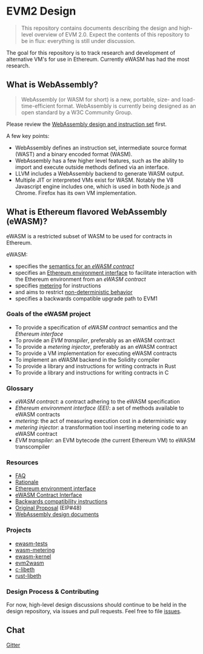 # EVM2 Design
> This repository contains documents describing the design and high-level overview of EVM 2.0. Expect the contents of this repository to be in flux: everything is still under discussion.

The goal for this repository is to track research and development of alternative VM's for use in Ethereum.
Currently eWASM has had the most research.

## What is WebAssembly?

> WebAssembly (or WASM for short) is a new, portable, size- and load-time-efficient format. WebAssembly is currently being designed as an open standard by a W3C Community Group.

Please review the [WebAssembly design and instruction set](https://github.com/WebAssembly/design) first.

A few key points:
* WebAssembly defines an instruction set, intermediate source format (WAST) and a binary encoded format (WASM).
* WebAssembly has a few higher level features, such as the ability to import and execute outside methods defined via an interface.
* LLVM includes a WebAssembly backend to generate WASM output.
* Multiple JIT or interpreted VMs exist for WASM. Notably the V8 Javascript engine includes one, which is used in both Node.js and Chrome. Firefox has its own VM implementation.

## What is Ethereum flavored WebAssembly (eWASM)?

eWASM is a restricted subset of WASM to be used for contracts in Ethereum.

eWASM:
* specifies the [semantics for an *eWASM contract*](./contract_interface.md)
* specifies an [Ethereum environment interface](./eth_interface.md) to facilitate interaction with the Ethereum environment from an *eWASM contract*
* specifies [metering](./metering.md) for instructions
* and aims to restrict [non-deterministic behavior](https://github.com/WebAssembly/design/blob/master/Nondeterminism.md)
* specifies a backwards compatible upgrade path to EVM1

### Goals of the eWASM project

* To provide a specification of *eWASM contract* semantics and the *Ethereum interface*
* To provide an *EVM transpiler*, preferably as an eWASM contract
* To provide a *metering injector*, preferably as an eWASM contract
* To provide a VM implementation for executing eWASM contracts
* To implement an eWASM backend in the Solidity compiler
* To provide a library and instructions for writing contracts in Rust
* To provide a library and instructions for writing contracts in C

### Glossary

* *eWASM contract*: a contract adhering to the eWASM specification
* *Ethereum environment interface (EEI)*: a set of methods available to eWASM contracts
* *metering*: the act of measuring execution cost in a deterministic way
* *metering injector*: a transformation tool inserting metering code to an eWASM contract
* *EVM transpiler*: an EVM bytecode (the current Ethereum VM) to eWASM transcompiler

### Resources

* [FAQ](./faq.md)
* [Rationale](./rationale.md)
* [Ethereum environment interface](./eth_interface.md)
* [eWASM Contract Interface](./contract_interface.md)
* [Backwards compatibility instructions](./backwardsCompatibility.md)
* [Original Proposal](https://github.com/ethereum/EIPs/issues/48) (EIP#48)
* [WebAssembly design documents](https://github.com/WebAssembly/design)

### Projects

* [ewasm-tests](https://github.com/ewasm/ewasm-tests)
* [wasm-metering](https://github.com/ewasm/wasm-metering)
* [ewasm-kernel](https://github.com/ewasm/ewasm-kernel)
* [evm2wasm](https://github.com/ewasm/evm2wasm)
* [c-libeth](https://github.com/ewasm/c-libeth)
* [rust-libeth](https://github.com/ewasm/rust-libeth)

### Design Process & Contributing
For now, high-level design discussions should continue to be held in the design repository, via issues and pull requests. Feel free to file [issues](https://github.com/ethereum/ewasm-design/issues).

## Chat
[Gitter](https://gitter.im/ethereum/ewasm-design)
